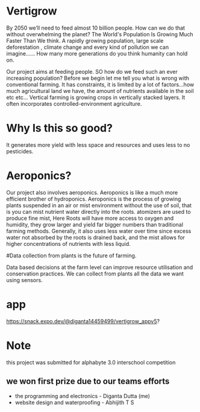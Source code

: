 # Vertigrow

By 2050 we’ll need to feed almost 10 billion people. How can we do that without overwhelming the planet? The World's Population Is Growing Much Faster Than We think. A rapidly growing population, large scale deforestation , climate change and every kind of pollution we can imagine…… How many more generations do you think humanity can hold on.

Our project aims at feeding people. SO how do we feed such an ever increasing population? Before we begin let me tell you what is wrong with conventional farming. It has constraints, it is limited by a lot of factors…how much agricultural land we have, the amount of nutrients available in the soil etc etc… Vertical farming is growing crops in vertically stacked layers. It often incorporates controlled-environment agriculture.

# Why Is this so good?
It generates more yield with less space and resources and uses less to no pesticides.

# Aeroponics?
Our project also involves aeroponics. Aeroponics is like a much more efficient brother of hydroponics. Aeroponics is the process of growing plants suspended in an air or mist environment without the use of soil, that is you can mist nutrient water directly into the roots. atomizers are used to produce fine mist, Here Roots will have more access to oxygen and humidity, they grow larger and yield far bigger numbers than traditional farming methods. Generally, it also uses less water over time since excess water not absorbed by the roots is drained back, and the mist allows for higher concentrations of nutrients with less liquid.

#Data collection from plants is the future of farming.

Data based decisions at the farm level can improve resource utilisation and conservation practices. We can collect from plants all the data we want using sensors.


# app
https://snack.expo.dev/@diganta14459499/vertigrow_appv5?

# Note
this project was submitted for alphabyte 3.0 interschool competition

## we won first prize due to our teams efforts
 - the programming and electronics - Diganta Dutta (me)
 - website design and waterproofing - Abhijith T S





